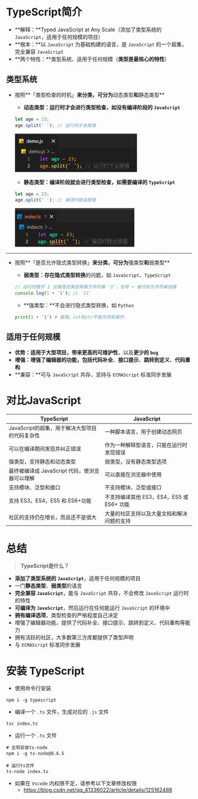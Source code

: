 # TypeScript简介

- **解释：**Typed JavaScript at Any Scale（添加了类型系统的 `JavaScript`，适用于任何规模的项目）
- **根本：**以 `JavaScript` 为基础构建的语言，是 `JavaScript` 的一个超集，完全兼容 `JavaScript`
- **两个特性：**类型系统、适用于任何规模（**类型是最核心的特性**）

## 类型系统

- 按照**「类型检查的时机」**来分类，可分为**动态类型**和**静态类型**

  - **动态类型：**运行时才会进行类型检查，如**没有编译阶段的 `JavaScript`**

  ```javascript
  let age = 23;
  age.split(' '); // 运行时才会报错
  ```

  ![image-20221207165019342](images/image-20221207165019342.png)

  - **静态类型：**编译阶段就会进行类型检查，如**需要编译的 `TypeScript `**

  ```typescript
  let age = 23;
  age.split(' '); // 编译时就会报错
  ```

  ![image-20221207165034862](images/image-20221207165034862.png)

----

- 按照**「是否允许隐式类型转换」**来分类，可分为**强类型**和**弱类型**

  - **弱类型：**存在**隐式类型转换**的问题，如 `JavaScript`、`TypeScript`

  ```javascript
  // 运行时数字 1 会被隐式类型转换为字符串 '1'，加号 + 被识别为字符串拼接
  console.log(1 + '1'); // '11'
  ```

  - **强类型：**不会进行隐式类型转换，如 `Python`

  ```python
  print(1 + '1') # 报错，int和str不能作求和操作
  ```

## 适用于任何规模

- **优势：**适用于大型项目，带来**更高的可维护性**，以及**更少的 `bug`**
- **增强：**增强了编辑器的功能，包括**代码补全**、**接口提示**、**跳转到定义**、**代码重构**
- **兼容：**可与 `JavaScript` 共存，坚持与 `ECMAScript` 标准同步发展

# 对比JavaScript

| TypeScript                                     | JavaScript                                 |
| ---------------------------------------------- | ------------------------------------------ |
| JavaScript的超集，用于解决大型项目的代码复杂性 | 一种脚本语言，用于创建动态网页             |
| 可以在编译期间发现并纠正错误                   | 作为一种解释型语言，只能在运行时发现错误   |
| 强类型，支持静态和动态类型                     | 弱类型，没有静态类型选项                   |
| 最终被编译成 JavaScript 代码，使浏览器可以理解 | 可以直接在浏览器中使用                     |
| 支持模块、泛型和接口                           | 不支持模块、泛型或接口                     |
| 支持 ES3，ES4，ES5 和 ES6+功能                 | 不支持编译其他 ES3，ES4，ES5 或 ES6+ 功能  |
| 社区的支持仍在增长，而且还不是很大             | 大量的社区支持以及大量文档和解决问题的支持 |

# 总结

> **TypeScript是什么？**

- **添加了类型系统的 `JavaScript`**，适用于任何规模的项目
- 一门**静态类型**、**弱类型**的语言
- **完全兼容 `JavaScript`**，能与 `JavaScript` 共存，不会修改 `JavaScript` 运行时的特性
- **可编译为 `JavaScript`**，然后运行在任何能运行 `JavaScript` 的环境中
- **拥有编译选项**，类型检查的严格程度自己决定
- 增强了编辑器功能，提供了代码补全、接口提示、跳转到定义、代码重构等能力
- 拥有活跃的社区，大多数第三方库都提供了类型声明
- 与 `ECMAScript` 标准同步发展

# 安装 TypeScript

- 使用命令行安装

```shell
npm i -g typescript
```

- 编译一个 `.ts` 文件，生成对应的 `.js` 文件

```shell
tsc index.ts
```

- 运行一个 `.ts` 文件

```shell
# 全局安装ts-node
npm i -g ts-node@8.6.5

# 运行ts文件
ts-node index.ts
```

- 如果在 `Vscode` 内权限不足，请参考以下文章修改权限
  - https://blog.csdn.net/qq_41336022/article/details/125162488
